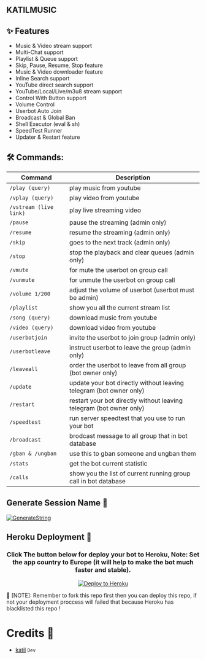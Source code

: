 ## KATILMUSIC


## ✨ Features
- Music & Video stream support
- Multi-Chat support
- Playlist & Queue support
- Skip, Pause, Resume, Stop feature
- Music & Video downloader feature
- Inline Search support
- YouTube direct search support
- YouTube/Local/Live/m3u8 stream support
- Control With Button support
- Volume Control
- Userbot Auto Join
- Broadcast & Global Ban
- Shell Executor (eval & sh)
- SpeedTest Runner
- Updater & Restart feature

## 🛠 Commands:
| Command | Description |
| ------ | ------ |
| `/play (query)` | play music from youtube |
| `/vplay (query)` | play video from youtube |
| `/vstream (live link)` | play live streaming video |
| `/pause` | pause the streaming (admin only) |
| `/resume` | resume the streaming (admin only) |
| `/skip` | goes to the next track (admin only) |
| `/stop` | stop the playback and clear queues (admin only) |
| `/vmute` | for mute the userbot on group call |
| `/vunmute` | for unmute the userbot on group call |
| `/volume 1/200` | adjust the volume of userbot (userbot must be admin) |
| `/playlist` | show you all the current stream list |
| `/song (query)` | download music from youtube |
| `/video (query)` | download video from youtube |
| `/userbotjoin` | invite the userbot to join group (admin only) |
| `/userbotleave` | instruct userbot to leave the group (admin only) |
| `/leaveall` | order the userbot to leave from all group (bot owner only) |
| `/update` | update your bot directly without leaving telegram (bot owner only) |
| `/restart` | restart your bot directly without leaving telegram (bot owner only) |
| `/speedtest` | run server speedtest that you use to run your bot |
| `/broadcast` | brodcast message to all group that in bot database |
| `/gban & /ungban` | use this to gban someone and ungban them |
| `/stats` | get the bot current statistic |
| `/calls` | show you the list of current running group call in bot database |

## Generate Session Name 🔻

[![GenerateString](https://img.shields.io/badge/repl.it-generateString-yellowgreen)](https://replit.com/@levinalab/Session-Generator?lite=1&outputonly=1#main.py)

## Heroku Deployment 💜

<h3 align="center">Click The button below for deploy your bot to Heroku, Note: Set the app country to Europe (it will help to make the bot much faster and stable).</h3>
<p align="center"><a href="https://heroku.com/deploy"><img src="https://www.herokucdn.com/deploy/button.svg" alt="Deploy to Heroku" target="_blank"/></a></p>

📝 [NOTE]: Remember to fork this repo first then you can deploy this repo, if not your deployment proccess will failed that because Heroku has blacklisted this repo !


# Credits 💖

- [katil](https://github.com/latilkunjan) ``Dev``
